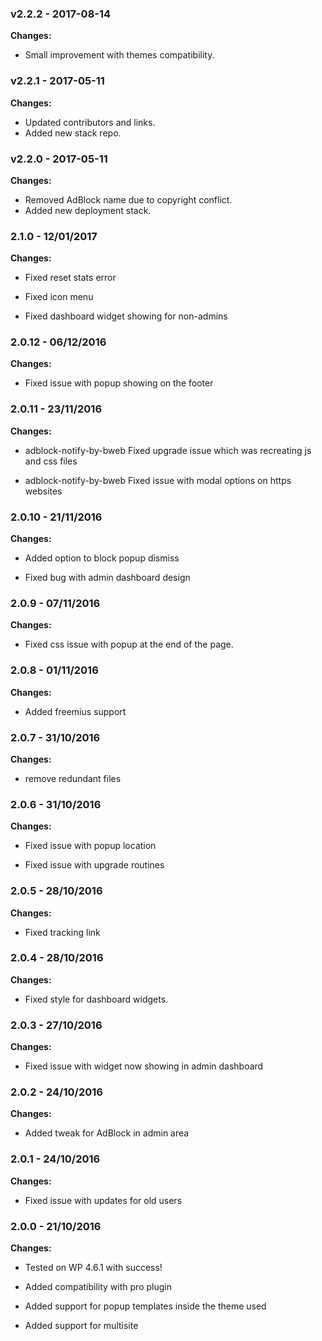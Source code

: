 
 ### v2.2.2 - 2017-08-14 
 **Changes:** 
 * Small improvement with themes compatibility.
 
 ### v2.2.1 - 2017-05-11 
 **Changes:** 
 - Updated contributors and links. 
- Added new stack repo.
 
 ### v2.2.0 - 2017-05-11 
 **Changes:** 
 - Removed AdBlock name due to copyright conflict.
- Added new deployment stack.
 
### 2.1.0 - 12/01/2017
**Changes:** 
- Fixed reset stats error
- Fixed icon menu
- Fixed dashboard widget showing for non-admins

### 2.0.12 - 06/12/2016
**Changes:** 
- Fixed issue with popup showing on the footer

### 2.0.11 - 23/11/2016
**Changes:** 
- adblock-notify-by-bweb Fixed upgrade issue which was recreating js and css files
- adblock-notify-by-bweb Fixed issue with modal options on https websites

### 2.0.10 - 21/11/2016
**Changes:** 
- Added option to block popup dismiss
- Fixed bug with admin dashboard design

### 2.0.9 - 07/11/2016
**Changes:** 
- Fixed css issue with popup at the end of the page.

### 2.0.8 - 01/11/2016
**Changes:** 
- Added freemius support

### 2.0.7 - 31/10/2016
**Changes:** 
- remove redundant files

### 2.0.6 - 31/10/2016
**Changes:** 
- Fixed issue with popup location
- Fixed issue with upgrade routines

### 2.0.5 - 28/10/2016
**Changes:** 
- Fixed tracking link

### 2.0.4 - 28/10/2016
**Changes:** 
- Fixed style for dashboard widgets.

### 2.0.3 - 27/10/2016
**Changes:** 
- Fixed issue with widget now showing in admin dashboard

### 2.0.2 - 24/10/2016
**Changes:** 
- Added tweak for AdBlock in admin area

### 2.0.1 - 24/10/2016
**Changes:** 
- Fixed issue with updates for old users

### 2.0.0 - 21/10/2016
**Changes:** 
- Tested on WP 4.6.1 with success!
- Added compatibility with pro plugin
- Added support for popup templates inside the theme used
- Added support for multisite

